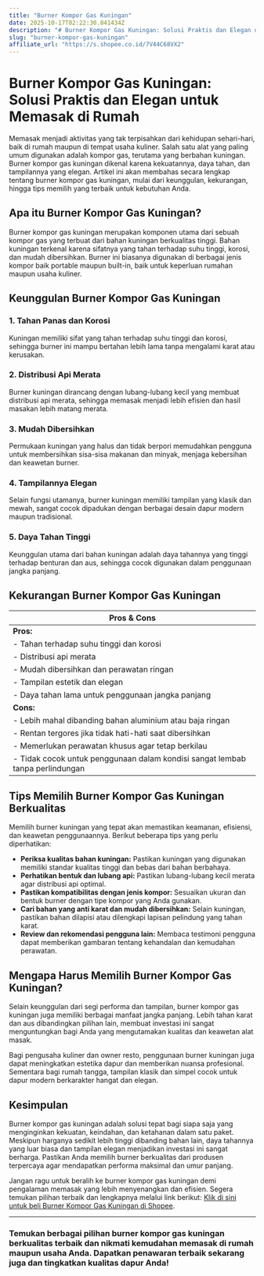 ```yaml
---
title: "Burner Kompor Gas Kuningan"
date: 2025-10-17T02:22:30.841434Z
description: "# Burner Kompor Gas Kuningan: Solusi Praktis dan Elegan untuk Memasak di Rumah..."
slug: "burner-kompor-gas-kuningan"
affiliate_url: "https://s.shopee.co.id/7V44C68VX2"
---
```

# Burner Kompor Gas Kuningan: Solusi Praktis dan Elegan untuk Memasak di Rumah

Memasak menjadi aktivitas yang tak terpisahkan dari kehidupan sehari-hari, baik di rumah maupun di tempat usaha kuliner. Salah satu alat yang paling umum digunakan adalah kompor gas, terutama yang berbahan kuningan. Burner kompor gas kuningan dikenal karena kekuatannya, daya tahan, dan tampilannya yang elegan. Artikel ini akan membahas secara lengkap tentang burner kompor gas kuningan, mulai dari keunggulan, kekurangan, hingga tips memilih yang terbaik untuk kebutuhan Anda.

## Apa itu Burner Kompor Gas Kuningan?

Burner kompor gas kuningan merupakan komponen utama dari sebuah kompor gas yang terbuat dari bahan kuningan berkualitas tinggi. Bahan kuningan terkenal karena sifatnya yang tahan terhadap suhu tinggi, korosi, dan mudah dibersihkan. Burner ini biasanya digunakan di berbagai jenis kompor baik portable maupun built-in, baik untuk keperluan rumahan maupun usaha kuliner.

## Keunggulan Burner Kompor Gas Kuningan

### 1. Tahan Panas dan Korosi  
Kuningan memiliki sifat yang tahan terhadap suhu tinggi dan korosi, sehingga burner ini mampu bertahan lebih lama tanpa mengalami karat atau kerusakan.

### 2. Distribusi Api Merata  
Burner kuningan dirancang dengan lubang-lubang kecil yang membuat distribusi api merata, sehingga memasak menjadi lebih efisien dan hasil masakan lebih matang merata.

### 3. Mudah Dibersihkan  
Permukaan kuningan yang halus dan tidak berpori memudahkan pengguna untuk membersihkan sisa-sisa makanan dan minyak, menjaga kebersihan dan keawetan burner.

### 4. Tampilannya Elegan  
Selain fungsi utamanya, burner kuningan memiliki tampilan yang klasik dan mewah, sangat cocok dipadukan dengan berbagai desain dapur modern maupun tradisional.

### 5. Daya Tahan Tinggi  
Keunggulan utama dari bahan kuningan adalah daya tahannya yang tinggi terhadap benturan dan aus, sehingga cocok digunakan dalam penggunaan jangka panjang.

## Kekurangan Burner Kompor Gas Kuningan

| Pros & Cons |
|--------------|
| **Pros:** |
| - Tahan terhadap suhu tinggi dan korosi |
| - Distribusi api merata |
| - Mudah dibersihkan dan perawatan ringan |
| - Tampilan estetik dan elegan |
| - Daya tahan lama untuk penggunaan jangka panjang |
| **Cons:** |
| - Lebih mahal dibanding bahan aluminium atau baja ringan |
| - Rentan tergores jika tidak hati-hati saat dibersihkan |
| - Memerlukan perawatan khusus agar tetap berkilau |
| - Tidak cocok untuk penggunaan dalam kondisi sangat lembab tanpa perlindungan |

## Tips Memilih Burner Kompor Gas Kuningan Berkualitas

Memilih burner kuningan yang tepat akan memastikan keamanan, efisiensi, dan keawetan penggunaannya. Berikut beberapa tips yang perlu diperhatikan:

- **Periksa kualitas bahan kuningan:** Pastikan kuningan yang digunakan memiliki standar kualitas tinggi dan bebas dari bahan berbahaya.
- **Perhatikan bentuk dan lubang api:** Pastikan lubang-lubang kecil merata agar distribusi api optimal.
- **Pastikan kompatibilitas dengan jenis kompor:** Sesuaikan ukuran dan bentuk burner dengan tipe kompor yang Anda gunakan.
- **Cari bahan yang anti karat dan mudah dibersihkan:** Selain kuningan, pastikan bahan dilapisi atau dilengkapi lapisan pelindung yang tahan karat.
- **Review dan rekomendasi pengguna lain:** Membaca testimoni pengguna dapat memberikan gambaran tentang kehandalan dan kemudahan perawatan.

## Mengapa Harus Memilih Burner Kompor Gas Kuningan?

Selain keunggulan dari segi performa dan tampilan, burner kompor gas kuningan juga memiliki berbagai manfaat jangka panjang. Lebih tahan karat dan aus dibandingkan pilihan lain, membuat investasi ini sangat menguntungkan bagi Anda yang mengutamakan kualitas dan keawetan alat masak.

Bagi pengusaha kuliner dan owner resto, penggunaan burner kuningan juga dapat meningkatkan estetika dapur dan memberikan nuansa profesional. Sementara bagi rumah tangga, tampilan klasik dan simpel cocok untuk dapur modern berkarakter hangat dan elegan.

## Kesimpulan

Burner kompor gas kuningan adalah solusi tepat bagi siapa saja yang menginginkan kekuatan, keindahan, dan ketahanan dalam satu paket. Meskipun harganya sedikit lebih tinggi dibanding bahan lain, daya tahannya yang luar biasa dan tampilan elegan menjadikan investasi ini sangat berharga. Pastikan Anda memilih burner berkualitas dari produsen terpercaya agar mendapatkan performa maksimal dan umur panjang.

Jangan ragu untuk beralih ke burner kompor gas kuningan demi pengalaman memasak yang lebih menyenangkan dan efisien. Segera temukan pilihan terbaik dan lengkapnya melalui link berikut: [Klik di sini untuk beli Burner Kompor Gas Kuningan di Shopee](https://s.shopee.co.id/7V44C68VX2).

---

### Temukan berbagai pilihan burner kompor gas kuningan berkualitas terbaik dan nikmati kemudahan memasak di rumah maupun usaha Anda. Dapatkan penawaran terbaik sekarang juga dan tingkatkan kualitas dapur Anda!
